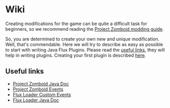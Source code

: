 # Wiki

Creating modifications for the game can be quite a difficult task for beginners, so we recommend reading the [Project Zomboid modding guide](https://github.com/cocolabs/pz-modding-guide#writing-code).

So, you are determined to create your own new and unique modification. Well, that's commendable. Here we will try to describe as easy as possible to start with writing Java Flux Plugins. Please read the [useful links](#useful-links), they will help in writing plugins. Creating your first plugin is described [here](./WritePlugin.md).

## Useful links

-   [Project Zomboid Java Doc](https://zomboid-javadoc.com/)
-   [Project Zomboid Events](https://pzwiki.net/wiki/Lua_Events)
-   [Flux Loader Custom Events](./Events.md)
-   [Flux Loader Java Doc](https://xlorey.github.io/FluxLoader-PZ/)
